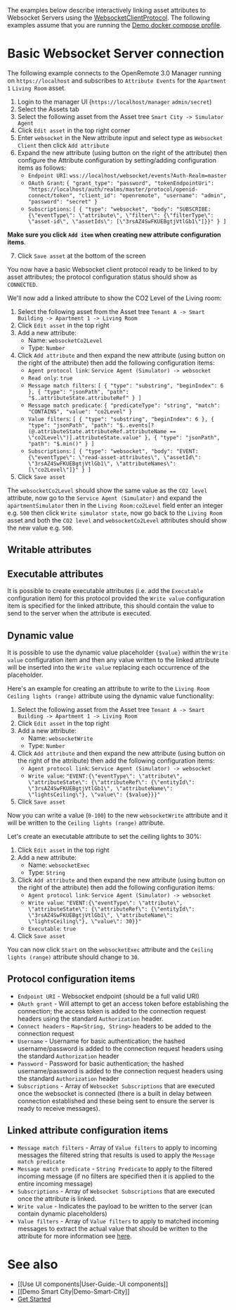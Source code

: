 The examples below describe interactively linking asset attributes to Websocket Servers using the [WebsocketClientProtocol](https://github.com/openremote/openremote/blob/master/agent/src/main/java/org/openremote/agent/protocol/websocket/WebsocketClientProtocol.java). The following examples assume that you are running the [Demo docker compose profile](https://github.com/openremote/openremote/wiki/Developer-Guide:-Docker-compose-profiles#demo-docker-composeyml).

# Basic Websocket Server connection

The following example connects to the OpenRemote 3.0 Manager running on `https://localhost` and subscribes to `Attribute Events` for the `Apartment 1` `Living Room` asset.

1. Login to the manager UI (`https://localhost/manager` `admin/secret`)
2. Select the Assets tab
3. Select the following asset from the Asset tree `Smart City -> Simulator Agent`
3. Click `Edit asset` in the top right corner
3. Enter `websocket` in the New attribute input and select type as `Websocket Client` then click `Add attribute`
3. Expand the new attribute (using button on the right of the attribute) then configure the Attribute configuration by setting/adding configuration items as follows:
   * `Endpoint URI`: `wss://localhost/websocket/events?Auth-Realm=master`
   * `OAuth Grant`: `{
    "grant_type": "password",
    "tokenEndpointUri": "https://localhost/auth/realms/master/protocol/openid-connect/token",
    "client_id": "openremote",
    "username": "admin",
    "password": "secret"
}`
   *  `Subscriptions`: `[
  {
     "type": "websocket",
     "body": "SUBSCRIBE:{\"eventType\": \"attribute\", \"filter\": {\"filterType\": \"asset-id\", \"assetIds\": [\"3rsAZ4SwFKUEBgtjVtlGb1\"]}}"
  }
]`

**Make sure you click `Add item` when creating new attribute configuration items**.

7. Click `Save asset` at the bottom of the screen

You now have a basic Websocket client protocol ready to be linked to by asset attributes; the protocol configuration status should show as `CONNECTED`.

We'll now add a linked attribute to show the CO2 Level of the Living room:

1. Select the following asset from the Asset tree `Tenant A -> Smart Building -> Apartment 1 -> Living Room`
2. Click `Edit asset` in the top right
3. Add a new attribute:
   * Name: `websocketCo2Level`
   * Type: `Number`
4. Click `Add attribute` and then expand the new attribute (using button on the right of the attribute) then add the following configuration items:
   * `Agent protocol link`: `Service Agent (Simulator) -> websocket`
   * `Read only`: `true`
   * `Message match filters`: `[
    {
        "type": "substring",
        "beginIndex": 6
    },
    {
        "type": "jsonPath",
        "path": "$..attributeState.attributeRef"
    }
]`
   * `Message match predicate`: `{
    "predicateType": "string",
    "match": "CONTAINS",
    "value": "co2Level"
}`
   * `Value filters`: `[
{
        "type": "substring",
        "beginIndex": 6
    },
    {
        "type": "jsonPath",
        "path": "$..events[?(@.attributeState.attributeRef.attributeName == \"co2Level\")].attributeState.value"
    },
    {
        "type": "jsonPath",
        "path": "$.min()"
    }
]`
   * `Subscriptions`: `[
  {
     "type": "websocket",
     "body": "EVENT:{\"eventType\": \"read-asset-attributes\", \"assetId\": \"3rsAZ4SwFKUEBgtjVtlGb1\", \"attributeNames\": [\"co2Level\"]}"
  }
]`
5. Click `Save asset`

The `websocketCo2Level` should show the same value as the `CO2 level` attribute, now go to the `Service Agent (Simulator)` and expand the `apartmentSimulator` then in the `Living Room:co2Level` field enter an integer e.g. `500` then click `Write simulator state`, now go back to the `Living Room` asset and both the `CO2 level` and `websocketCo2Level` attributes should show the new value e.g. `500`.

## Writable attributes

## Executable attributes
It is possible to create executable attributes (i.e. add the `Executable` configuration item) for this protocol provided the `Write value` configuration item is specified for the linked attribute, this should contain the value to send to the server when the attribute is executed.

## Dynamic value
It is possible to use the dynamic value placeholder `{$value}` within the `Write value` configuration item and then any value written to the linked attribute will be inserted into the `Write value` replacing each occurrence of the placeholder.

Here's an example for creating an attribute to write to the `Living Room` `Ceiling lights (range)` attribute using the dynamic value functionality:

1. Select the following asset from the Asset tree `Tenant A -> Smart Building -> Apartment 1 -> Living Room`
2. Click `Edit asset` in the top right
3. Add a new attribute:
   * Name: `websocketWrite`
   * Type: `Number`
4. Click `Add attribute` and then expand the new attribute (using button on the right of the attribute) then add the following configuration items:
   * `Agent protocol link`: `Service Agent (Simulator) -> websocket`
   * `Write value`: `"EVENT:{\"eventType\": \"attribute\", \"attributeState\": {\"attributeRef\": {\"entityId\": \"3rsAZ4SwFKUEBgtjVtlGb1\", \"attributeName\": \"lightsCeiling\"}, \"value\": {$value}}}"`
5. Click `Save asset`

Now you can write a value (`0-100`) to the new `websocketWrite` attribute and it will be written to the `Ceiling lights (range)` attribute.

Let's create an executable attribute to set the ceiling lights to 30%:

1. Click `Edit asset` in the top right
2. Add a new attribute:
   * Name: `websocketExec`
   * Type: `String`
3. Click `Add attribute` and then expand the new attribute (using button on the right of the attribute) then add the following configuration items:
   * `Agent protocol link`: `Service Agent (Simulator) -> websocket`
   * `Write value`: `"EVENT:{\"eventType\": \"attribute\", \"attributeState\": {\"attributeRef\": {\"entityId\": \"3rsAZ4SwFKUEBgtjVtlGb1\", \"attributeName\": \"lightsCeiling\"}, \"value\": 30}}"`
   * `Executable`: `true`
4. Click `Save asset`

You can now click `Start` on the `websocketExec` attribute and the `Ceiling lights (range)` attribute should change to `30`.

## Protocol configuration items
* `Endpoint URI` - Websocket endpoint (should be a full valid URI)
* `OAuth grant` - Will attempt to get an access token before establishing the connection; the access token is added to the connection request headers using the standard `Authorization` header.
* `Connect headers` - `Map<String, String>` headers to be added to the connection request
* `Username` - Username for basic authentication; the hashed username/password is added to the connection request headers using the standard `Authorization` header
* `Password` - Password for basic authentication; the hashed username/password is added to the connection request headers using the standard `Authorization` header
* `Subscriptions` - Array of `Websocket Subscriptions` that are executed once the websocket is connected (there is a built in delay between connection established and these being sent to ensure the server is ready to receive messages).

## Linked attribute configuration items
* `Message match filters` - Array of `Value filters` to apply to incoming messages the filtered string that results is used to apply the `Message match predicate`
* `Message match predicate` - `String Predicate` to apply to the filtered incoming message (if no filters are specified then it is applied to the entire incoming message)
* `Subscriptions` - Array of `Websocket Subscriptions` that are executed once the attribute is linked.
* `Write value` - Indicates the payload to be written to the server (can contain dynamic placeholders)
* `Value filters` - Array of `Value filters` to apply to matched incoming messages to extract the actual value that should be written to the attribute for more information see [here](https://github.com/openremote/openremote/wiki/User-Guide:-Generic-protocols#response-value-filtering).

# See also

- [[Use UI components|User-Guide:-UI components]]
- [[Demo Smart City|Demo-Smart-City]]
- [Get Started](https://openremote.io/get-started-manager/)